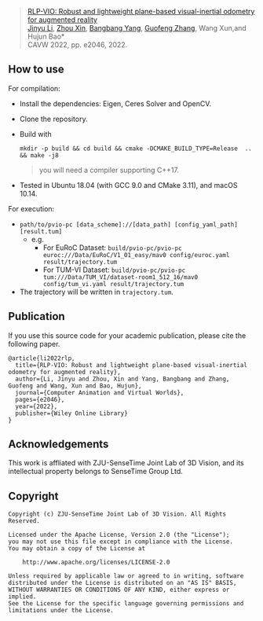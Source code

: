 > [RLP-VIO: Robust and lightweight plane-based visual-inertial odometry for augmented reality](https://onlinelibrary.wiley.com/doi/10.1002/cav.2046)  
> [Jinyu Li](https://github.com/itsuhane), [Zhou Xin](https://github.com/ZhouXiner), [Bangbang Yang](https://github.com/ybbbbt), [Guofeng Zhang](https://github.com/guofengzhang), Wang  Xun,and Hujun Bao*   
> CAVW 2022, pp. e2046, 2022.   

## How to use

For compilation:

* Install the dependencies: Eigen, Ceres Solver and OpenCV.

* Clone the repository.

* Build with 

  ```shell
  mkdir -p build && cd build && cmake -DCMAKE_BUILD_TYPE=Release  .. && make -j8
  ```

  > you will need a compiler supporting C++17.

* Tested in Ubuntu 18.04 (with GCC 9.0 and CMake 3.11), and macOS 10.14.

For execution:
* `path/to/pvio-pc [data_scheme]://[data_path] [config_yaml_path] [result.tum]`
  * e.g.
    * For EuRoC Dataset: `build/pvio-pc/pvio-pc euroc:///Data/EuRoC/V1_01_easy/mav0 config/euroc.yaml result/trajectory.tum`
    * For TUM-VI Dataset: `build/pvio-pc/pvio-pc tum:///Data/TUM_VI/dataset-room1_512_16/mav0 config/tum_vi.yaml result/trajectory.tum`
* The trajectory will be written in `trajectory.tum`.

## Publication

If you use this source code for your academic publication, please cite the following paper.
```
@article{li2022rlp,
  title={RLP-VIO: Robust and lightweight plane-based visual-inertial odometry for augmented reality},
  author={Li, Jinyu and Zhou, Xin and Yang, Bangbang and Zhang, Guofeng and Wang, Xun and Bao, Hujun},
  journal={Computer Animation and Virtual Worlds},
  pages={e2046},
  year={2022},
  publisher={Wiley Online Library}
}
```

## Acknowledgements

This work is affliated with ZJU-SenseTime Joint Lab of 3D Vision, and its intellectual property belongs to SenseTime Group Ltd.

## Copyright
```
Copyright (c) ZJU-SenseTime Joint Lab of 3D Vision. All Rights Reserved.

Licensed under the Apache License, Version 2.0 (the "License");
you may not use this file except in compliance with the License.
You may obtain a copy of the License at

    http://www.apache.org/licenses/LICENSE-2.0

Unless required by applicable law or agreed to in writing, software
distributed under the License is distributed on an "AS IS" BASIS,
WITHOUT WARRANTIES OR CONDITIONS OF ANY KIND, either express or implied.
See the License for the specific language governing permissions and
limitations under the License.
```
